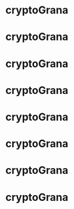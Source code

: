 # cryptoGrana
# cryptoGrana
# cryptoGrana
# cryptoGrana
# cryptoGrana
# cryptoGrana
# cryptoGrana
# cryptoGrana
